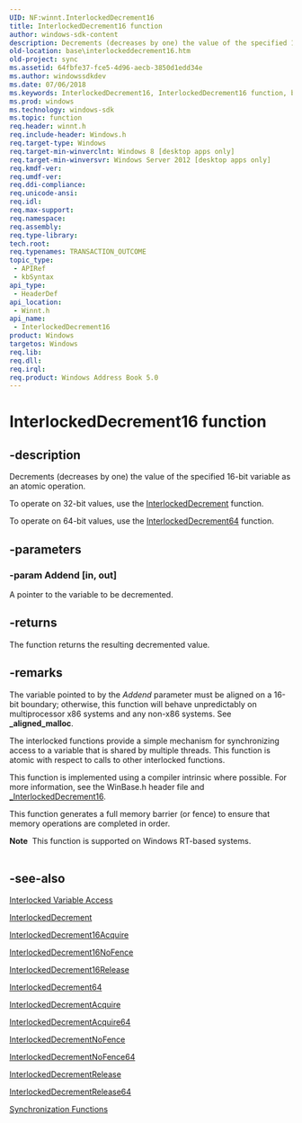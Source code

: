 ```yaml
---
UID: NF:winnt.InterlockedDecrement16
title: InterlockedDecrement16 function
author: windows-sdk-content
description: Decrements (decreases by one) the value of the specified 16-bit variable as an atomic operation.
old-location: base\interlockeddecrement16.htm
old-project: sync
ms.assetid: 64fbfe37-fce5-4d96-aecb-3850d1edd34e
ms.author: windowssdkdev
ms.date: 07/06/2018
ms.keywords: InterlockedDecrement16, InterlockedDecrement16 function, base.interlockeddecrement16, winnt/InterlockedDecrement16
ms.prod: windows
ms.technology: windows-sdk
ms.topic: function
req.header: winnt.h
req.include-header: Windows.h
req.target-type: Windows
req.target-min-winverclnt: Windows 8 [desktop apps only]
req.target-min-winversvr: Windows Server 2012 [desktop apps only]
req.kmdf-ver: 
req.umdf-ver: 
req.ddi-compliance: 
req.unicode-ansi: 
req.idl: 
req.max-support: 
req.namespace: 
req.assembly: 
req.type-library: 
tech.root: 
req.typenames: TRANSACTION_OUTCOME
topic_type:
 - APIRef
 - kbSyntax
api_type:
 - HeaderDef
api_location:
 - Winnt.h
api_name:
 - InterlockedDecrement16
product: Windows
targetos: Windows
req.lib: 
req.dll: 
req.irql: 
req.product: Windows Address Book 5.0
---
```


# InterlockedDecrement16 function


## -description


Decrements (decreases by one) the value of the specified 16-bit variable as an atomic operation.

To operate on 32-bit values, use the <a href="https://msdn.microsoft.com/library/windows/hardware/ff547871">InterlockedDecrement</a> function.

To operate on 64-bit values, use the <a href="https://msdn.microsoft.com/073b42ba-90dd-48a1-9661-9b1686c09561">InterlockedDecrement64</a> function.


## -parameters




### -param Addend [in, out]

A pointer to the variable to be decremented.


## -returns



The function returns the resulting decremented value.
      
     




## -remarks



The variable pointed to by the <i>Addend</i> parameter must be aligned on a 16-bit boundary; otherwise, this function will behave unpredictably on multiprocessor x86 systems and any non-x86 systems. See <b>_aligned_malloc</b>.

The interlocked functions provide a simple mechanism for synchronizing access to a variable that is shared by multiple threads. This function is atomic with respect to calls to other interlocked functions.

This function is implemented using a compiler intrinsic where possible. For more information, see the WinBase.h header file and <a href="5268fce3-86b5-4b2b-b96c-2e531a3fb9b5">_InterlockedDecrement16</a>.

This function generates a full memory barrier (or fence) to ensure that memory operations are completed in order.

<div class="alert"><b>Note</b>  This function is supported on Windows RT-based systems.</div>
<div> </div>



## -see-also




<a href="https://msdn.microsoft.com/729c0e68-ef52-4d6c-b771-a89043a937e6">Interlocked Variable Access</a>



<a href="https://msdn.microsoft.com/library/windows/hardware/ff547871">InterlockedDecrement</a>



<a href="https://msdn.microsoft.com/06a24299-827c-4066-9846-4f3b3f2cce2b">InterlockedDecrement16Acquire</a>



<a href="https://msdn.microsoft.com/02dc980e-69bc-41d0-bdac-9f87962a5bde">InterlockedDecrement16NoFence</a>



<a href="https://msdn.microsoft.com/d6b87ae2-69f7-4d83-bb8e-bcce36c408bb">InterlockedDecrement16Release</a>



<a href="https://msdn.microsoft.com/073b42ba-90dd-48a1-9661-9b1686c09561">InterlockedDecrement64</a>



<a href="https://msdn.microsoft.com/library/windows/hardware/ff547875">InterlockedDecrementAcquire</a>



<a href="https://msdn.microsoft.com/cc2de6b6-4a0c-410e-82c9-3064f471b16b">InterlockedDecrementAcquire64</a>



<a href="https://msdn.microsoft.com/8cebfe9a-795c-4934-8064-e2297476e351">InterlockedDecrementNoFence</a>



<a href="https://msdn.microsoft.com/d98d5a09-ac36-4d25-ae04-f1a16b628b6a">InterlockedDecrementNoFence64</a>



<a href="https://msdn.microsoft.com/library/windows/hardware/ff547883">InterlockedDecrementRelease</a>



<a href="https://msdn.microsoft.com/1ad161d9-0252-420f-8c58-2ea8fbf6a117">InterlockedDecrementRelease64</a>



<a href="https://msdn.microsoft.com/9b6359c2-0113-49b6-83d0-316ad95aba1b">Synchronization Functions</a>
 

 

